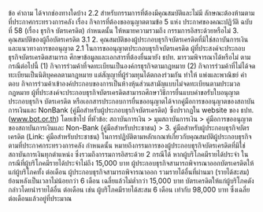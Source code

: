 ข้อ
คำถาม
ได้จากช่องทางใดบ้าง
2.2 สําหรับกรรมการที่ต้องมีคุณสมบัติและไม่มี
ลักษณะต้องห้ามตามที่ประกาศกระทรวงการคลัง
เรื่อง กิจการที่ต้องขออนุญาตตามข้อ 5 แห่ง
ประกาศของคณะปฏิวัติ ฉบับที่ 58 (เรื่อง ธุรกิจ
บัตรเครดิต) กำหนดนั้น ให้หมายความรวมถึง
กรรมการอิสระด้วยหรือไม่
3. คุณสมบัติของผู้ถือบัตรเครดิต
3.1
2. คุณสมบัติของผู้ประกอบธุรกิจบัตรเครดิตที่มิใช่สถาบันการเงินและแนวทางการขออนุญาต
2.1 ในการขออนุญาตประกอบธุรกิจบัตรเครดิต
ผู้ที่ประสงค์จะประกอบธุรกิจบัตรเครดิตสามารถ
ศึกษาข้อมูลและเอกสารที่ต้องยื่นมายัง ธปท.
มารวมพิจารณาได้หรือไม่ ตามกรณีต่อไปนี้
(1) กิจการร่วมค้าที่จดทะเบียนเป็นองค์กรธุรกิจตามกฎหมาย
(2) กิจการร่วมค้าที่ไม่ได้จดทะเบียนเป็นนิติบุคคลตามกฎหมาย แต่สัญญาที่ผู้ร่วมทุนได้ตกลงร่วมกัน ทำให้
แพ่งและพาณิชย์
คําตอบ
กิจการร่วมค้าเข้าองค์ประกอบของการเป็นห้างหุ้นส่วนสามัญแบบไม่จดทะเบียนตามประมวลกฎหมาย
ผู้ที่ประสงค์จะประกอบธุรกิจบัตรเครดิตสามารถศึกษาวิธีการยื่นแบบคำขอรับใบอนุญาตประกอบธุรกิจ
บัตรเครดิต หรือเอกสารประกอบการยื่นขออนุญาตได้จากคู่มือการขออนุญาตของสถาบันการเงินและ NonBank (คู่มือสำหรับผู้ประกอบธุรกิจบัตรเครดิต) ซึ่งปรากฏใน website ของ ธปท. (www.bot.or.th) โดยเข้าไป
ที่หัวข้อ: สถาบันการเงิน > มุมสถาบันการเงิน > คู่มือการขออนุญาตของสถาบันการเงินและ Non-Bank
(คู่มือสำหรับประชาชน) > 3. คู่มือสำหรับผู้ประกอบธุรกิจบัตรเครดิต
(Link: คู่มือสำหรับประชาชน)
ในการปฏิบัติตามหลักเกณฑ์เกี่ยวกับคุณสมบัติผู้ประกอบธุรกิจตามที่ประกาศกระทรวงการคลัง
กำหนดนั้น หมายถึงกรรมการของผู้ประกอบธุรกิจบัตรเครดิตที่มิใช่สถาบันการเงินทุกตำแหน่ง
ซึ่งรวมถึงกรรมการอิสระด้วย
2
กรณีได้ หากผู้บริโภคมีรายได้ประจำ
ในกรณีที่ผู้บริโภคมีรายได้ประจำไม่ถึง 15,000 บาท ผู้ประกอบธุรกิจสามารถพิจารณาออกบัตรเครดิตให้แก่ผู้บริโภคทั้ง
ต่อเดือน ผู้ประกอบธุรกิจสามารถพิจารณาออก รวมรายได้อื่นที่ผ่านมา (รายได้สะสม) ย้อนหลังเป็นเวลาไม่น้อยกว่า 6 เดือน เฉลี่ยแล้วไม่ต่ำกว่า 15,000 บาท
บัตรเครดิตให้แก่ผู้บริโภคดังกล่าวโดยนำรายได้อื่น ต่อเดือน เช่น ผู้บริโภคมีรายได้สะสม 6 เดือน เท่ากับ 98,000 บาท ซึ่งเฉลี่ยต่อเดือนแล้วอยู่ที่ประมาณ
